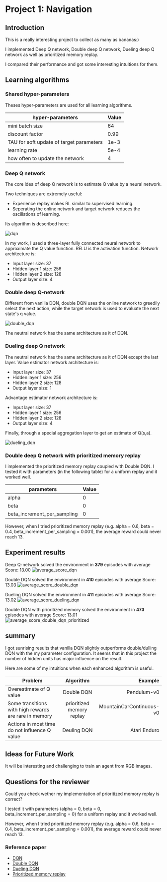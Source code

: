 # Project 1: Navigation

## Introduction
This is a really interesting project to collect as many as bananas:)

I implemented Deep Q network, Double deep Q network, Dueling deep Q network
as well as prioritized memory replay. 

I compared their performance and got some interesting intuitions for them.


## Learning algorithms
### Shared hyper-parameters
Theses hyper-parameters are used for all learning algorithms.

| hyper-parameters        | Value           | 
| ------------- | -------------| 
| mini batch size      | 64 | 
| discount factor      | 0.99      |   
| TAU for soft update of target parameters| 1e-3    |   
| learning rate | 5e-4    |   
| how often to update the network | 4    |  

### Deep Q network
The core idea of deep Q network is to estimate Q value by a neural network. 

Two techniques are extremely useful: 
- Experience replay makes RL similar to supervised learning.
- Seperating the online network and target network reduces the oscillations of learning.  

Its algorithm is described here:

![dqn](images/4-1-1.jpg)

In my work, I used a three-layer fully connected neural network to approximate the Q value function. 
RELU is the activation function.
Network architecture is:
- Input layer size: 37
- Hidden layer 1 size: 256
- Hidden layer 2 size: 128
- Output layer size: 4


### Double deep Q-network
Different from vanilla DQN, double DQN uses the online network to greedily select the next action, 
while the target network is used to evaluate the next state's q value. 

![double_dqn](images/4-5-2.png)

The neutral network has the same architecture as it of DQN.

### Dueling deep Q network
The neutral network has the same architecture as it of DQN except the last layer. 
Value estimator network architecture is:
- Input layer size: 37
- Hidden layer 1 size: 256
- Hidden layer 2 size: 128
- Output layer size: 1

Advantage estimator network architecture is:
- Input layer size: 37
- Hidden layer 1 size: 256
- Hidden layer 2 size: 128
- Output layer size: 4

Finally, through a special aggregation layer to get an estimate of Q(s,a).

![dueling_dqn](images/0.png)

### Double deep Q network with prioritized memory replay
I implemented the prioritized memory replay coupled with Double DQN. 
I tested it with parameters (in the following table) for a uniform replay and it worked well. 

| parameters    | Value   | 
| ------------- | -------------| 
| alpha      | 0 | 
| beta      | 0  |   
| beta_increment_per_sampling| 0  | 

However, when I tried prioritized memory replay (e.g. alpha = 0.6, beta = 0.4, beta_increment_per_sampling
= 0.001), the average reward could never reach 13.


## Experiment results
Deep Q-network solved the environment in **379** episodes with	average Score: 13.00
![average_score_dqn](images/average_score_dqn.png)

Double DQN solved the environment in **410** episodes with average Score: 13.03
![average_score_double_dqn](images/average_score_double_dqn.png)

Dueling DQN solved the environment in **411** episodes with average Score: 13.02
![average_score_dueling_dqn](images/average_score_dueling_dqn.png)

Double DQN with prioritized memory solved the environment in **473** episodes with average Score: 13.01
![average_score_double_dqn_prioritized](images/average_score_double_dqn_prioritized.png)


## summary
I got sunrising results that vanilla DQN slightly outperforms double/dulling DQN with the my parameter configuration.
It seems that in this project the number of hidden units has major influence on the result.

Here are some of my intuitions when each enhanced algorithm is useful.



| Problem        | Algorithm           | Example  |
| ------------- |:-------------:| -----:|
| Overestimate of Q value      | Double DQN | Pendulum-v0 |
| Some transitions with high rewards are rare in memory     | prioritized memory replay      |   MountainCarContinuous-v0 |
| Actions in most time do not influence Q value | Deuling DQN      |  Atari Enduro |



## Ideas for Future Work
It will be interesting and challenging to train an agent from RGB images.

## Questions for the reviewer
Could you check wether my implementation of prioritized memory replay is correct? 

I tested it with parameters (alpha = 0, beta = 0, beta_increment_per_sampling
= 0) for a uniform replay and it worked well. 

However, when I tried prioritized memory replay (e.g. alpha = 0.6, beta = 0.4, beta_increment_per_sampling
= 0.001), the average reward could never reach 13.

### Reference paper
- [DQN](http://files.davidqiu.com//research/nature14236.pdf)
- [Double DQN](https://arxiv.org/abs/1509.06461)
- [Dueling DQN](https://arxiv.org/abs/1511.06581)
- [Prioritized memory replay](https://arxiv.org/abs/1511.05952)









